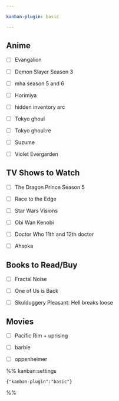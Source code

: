 ```yaml
---

kanban-plugin: basic

---
```


## Anime

- [ ] Evangalion
- [ ] Demon Slayer Season 3
- [ ] mha season 5 and 6
- [ ] Horimiya
- [ ] hidden inventory arc
- [ ] Tokyo ghoul
- [ ] Tokyo ghoul:re
- [ ] Suzume
- [ ] Violet Evergarden


## TV Shows to Watch

- [ ] The Dragon Prince Season 5
- [ ] Race to the Edge
- [ ] Star Wars Visions
- [ ] Obi Wan Kenobi
- [ ] Doctor Who 11th and 12th doctor
- [ ] Ahsoka


## Books to Read/Buy

- [ ] Fractal Noise
- [ ] One of Us is Back
- [ ] Skulduggery Pleasant: Hell breaks loose


## Movies

- [ ] Pacific Rim + uprising
- [ ] barbie
- [ ] oppenheimer




%% kanban:settings
```
{"kanban-plugin":"basic"}
```
%%